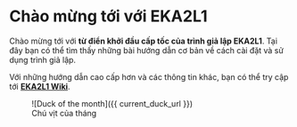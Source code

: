 # Chào mừng tới với EKA2L1

Chào mừng tới với **từ điển khởi đầu cấp tốc của trình giả lập EKA2L1**. Tại đây bạn có thể tìm thấy những bài hướng dẫn cơ bản về cách cài đặt và sử dụng trình giả lập.

Với những hướng dẫn cao cấp hơn và các thông tin khác, bạn có thể try cập tới [**EKA2L1 Wiki**](https://eka2l1.miraheze.com).



<figure markdown>
  ![Duck of the month]({{ current_duck_url }})
  <figcaption>Chú vịt của tháng</figcaption>
</figure>
